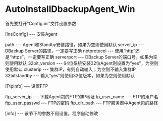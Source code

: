 AutoInstallDbackupAgent_Win
===========================

首先要打开“Config.ini”文件设置参数


[InsConfig] --- 安装Agent

path          --- Agent和Standby安装路径，如果为空则使用默认
server_ip     --- DBackup Server的路径，一定要写正确
netprotocol   --- 使用“http”还是“https”，一定要写正确
serverport    --- DBackup Server的端口号，如果为空则使用默认
32bit_version --- 64位系统安装32位Agent则设置为“yes”，为空则使用默认
clusterip     --- 集群IP，有则自动输入；为空则不输入集群IP
32bitstandby  --- 输入“yes”则使用32位版本，如果为空则使用默认


[FtpInfo] --- 设置FTP

ftp_server_ip   --- 下载Agent包的FTP的IP地址
tp_user_name    --- FTP的用户名
ftp_user_passwd --- FTP的密码
ftp_dir_path    --- FTP服务器中Agent包的路径

[info] --- 该节下的参数不用设置，程序自动修改
